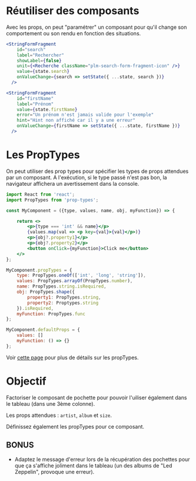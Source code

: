 # Réutiliser des composants

Avec les props, on peut "paramétrer" un composant pour qu'il change son comportement ou son rendu en fonction des situations.

```jsx
<StringFormFragment
    id="search"
    label="Rechercher"
    showLabel={false}
    unit={<Recherche className="plm-search-form-fragment-icon" />}
    value={state.search}
    onValueChange={search => setState({ ...state, search })}
  />

<StringFormFragment
    id="firstName"
    label="Prénom"
    value={state.firstName}
    error="Un prénom n'est jamais valide pour l'exemple"
    hint="Hint non affiché car il y a une erreur"
    onValueChange={firstName => setState({ ...state, firstName })}
  />
```

# Les PropTypes

On peut utiliser des prop types pour spécifier les types de props attendues par un composant.
A l'exécution, si le type passé n'est pas bon, la navigateur affichera un avertissement dans la console.

```jsx
import React from 'react';
import PropTypes from 'prop-types';

const MyComponent = ({type, values, name, obj, myFunction}) => {

    return <>
        <p>{type === 'int' && name}</p>
        {values.map(val => <p key={val}>{val}</p>)}
        <p>{obj?.property1}</p>
        <p>{obj?.property2}</p>
        <button onClick={myFunction}>Click me</button>
    </>
};

MyComponent.propTypes = {
    type: PropTypes.oneOf(['int', 'long', 'string']),
    values: PropTypes.arrayOf(PropTypes.number),
    name: PropTypes.string.isRequired,
    obj: PropTypes.shape({
        property1: PropTypes.string,
        property2: Proptypes.string
    }).isRequired,
    myFunction: PropTypes.func
};

MyComponent.defaultProps = {
    values: []
    myFunction: () => {}
};

```

Voir [cette page](https://github.com/facebook/prop-types#usage) pour plus de détails sur les propTypes.

# Objectif

Factoriser le composant de pochette pour pouvoir l'uiliser également dans le tableau (dans une 3ème colonne).

Les props attendues : `artist`, `album` et `size`.

Définissez également les propTypes pour ce composant.

## BONUS

- Adaptez le message d'erreur lors de la récupération des pochettes pour que ça s'affiche joliment dans le tableau (un des albums de "Led Zeppelin", provoque une erreur).
